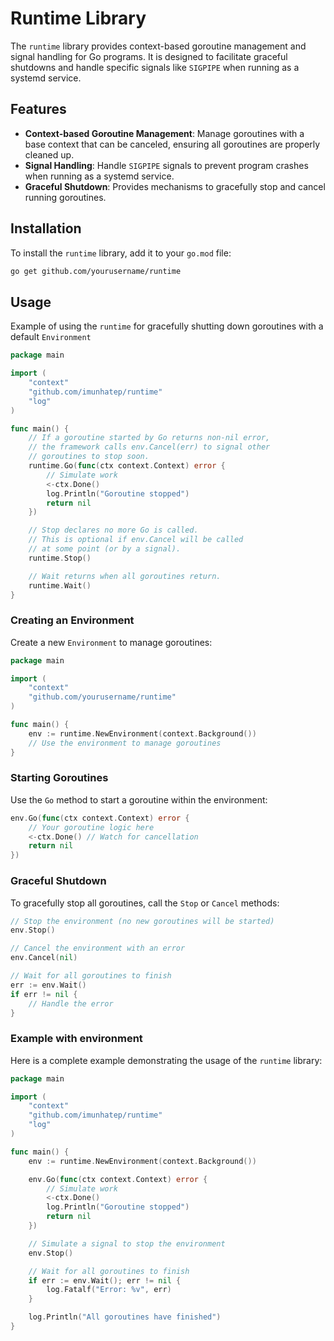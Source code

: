 # Runtime Library

The `runtime` library provides context-based goroutine management and signal handling for Go programs. It is designed to facilitate graceful shutdowns and handle specific signals like `SIGPIPE` when running as a systemd service.

## Features

- **Context-based Goroutine Management**: Manage goroutines with a base context that can be canceled, ensuring all goroutines are properly cleaned up.
- **Signal Handling**: Handle `SIGPIPE` signals to prevent program crashes when running as a systemd service.
- **Graceful Shutdown**: Provides mechanisms to gracefully stop and cancel running goroutines.

## Installation

To install the `runtime` library, add it to your `go.mod` file:

```sh
go get github.com/yourusername/runtime
```

## Usage
Example of using the `runtime` for gracefully shutting down goroutines with a default `Environment`

```go
package main

import (
	"context"
	"github.com/imunhatep/runtime"
	"log"
)

func main() {
	// If a goroutine started by Go returns non-nil error,
	// the framework calls env.Cancel(err) to signal other
	// goroutines to stop soon.
	runtime.Go(func(ctx context.Context) error {
        // Simulate work
        <-ctx.Done()
        log.Println("Goroutine stopped")
        return nil
	})

	// Stop declares no more Go is called.
	// This is optional if env.Cancel will be called
	// at some point (or by a signal).
	runtime.Stop()

	// Wait returns when all goroutines return.
	runtime.Wait()
}
```

### Creating an Environment
Create a new `Environment` to manage goroutines:

```go
package main

import (
    "context"
    "github.com/yourusername/runtime"
)

func main() {
    env := runtime.NewEnvironment(context.Background())
    // Use the environment to manage goroutines
}
```

### Starting Goroutines

Use the `Go` method to start a goroutine within the environment:

```go
env.Go(func(ctx context.Context) error {
    // Your goroutine logic here
    <-ctx.Done() // Watch for cancellation
    return nil
})
```

### Graceful Shutdown

To gracefully stop all goroutines, call the `Stop` or `Cancel` methods:

```go
// Stop the environment (no new goroutines will be started)
env.Stop()

// Cancel the environment with an error
env.Cancel(nil)

// Wait for all goroutines to finish
err := env.Wait()
if err != nil {
    // Handle the error
}
```


### Example with environment

Here is a complete example demonstrating the usage of the `runtime` library:

```go
package main

import (
    "context"
    "github.com/imunhatep/runtime"
    "log"
)

func main() {
    env := runtime.NewEnvironment(context.Background())

    env.Go(func(ctx context.Context) error {
        // Simulate work
        <-ctx.Done()
        log.Println("Goroutine stopped")
        return nil
    })

    // Simulate a signal to stop the environment
    env.Stop()

    // Wait for all goroutines to finish
    if err := env.Wait(); err != nil {
        log.Fatalf("Error: %v", err)
    }

    log.Println("All goroutines have finished")
}
```